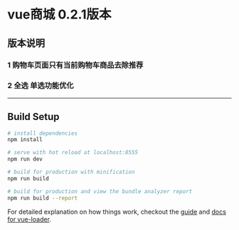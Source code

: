 # vue商城 0.2.1版本

## 版本说明
### 1 购物车页面只有当前购物车商品去除推荐
### 2 全选 单选功能优化
******

## Build Setup

``` bash
# install dependencies
npm install

# serve with hot reload at localhost:8555
npm run dev

# build for production with minification
npm run build

# build for production and view the bundle analyzer report
npm run build --report
```

For detailed explanation on how things work, checkout the [guide](http://vuejs-templates.github.io/webpack/) and [docs for vue-loader](http://vuejs.github.io/vue-loader).
